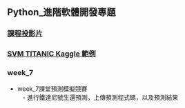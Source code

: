 ## Python_進階軟體開發專題

### [課程投影片](https://ppt.cc/fvmiKx)

### [SVM TITANIC Kaggle 範例](https://www.kaggle.com/dwarkanath/titanic-neural-networks)

### week_7

- week_7課堂預測模擬競賽      
    - 進行鐵達尼號生還預測，上傳預測程式碼，以及預測結果